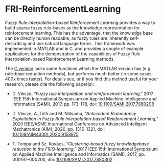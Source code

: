 # FRI-ReinforcementLearning
*Fuzzy Rule Interpolation-based Reinforcement Learning* provides a way to build sparse fuzzy rule-bases as the knowledge representation for reinforcement learning. This has the advantage, that the knowledge base can be directly human readable, as fuzzy rules are inherently self-describing and use natural language terms.
This framework was implemented in MATLAB and in C, and provides a couple of example applications for the demonstration of the capabilities of Fuzzy Rule Interpolation-based Reinforcement Learning methods.

The [C version](https://github.com/szaguldo-kamaz/FRI-ReinforcementLearning-C/) lacks some functions which the MATLAB version has (e.g. rule-base reduction methods), but performs much better (in some cases 400x times faster).
For details see, or if you find this method useful for your research, please cite the following paper(s):

* D. Vincze, *"Fuzzy rule interpolation and reinforcement learning,"* 2017 IEEE 15th International Symposium on Applied Machine Intelligence and Informatics (SAMI), 2017, pp. 173-178, doi: [10.1109/SAMI.2017.7880298](https://doi.org/10.1109/SAMI.2017.7880298)

* D. Vincze, A. Tóth and M. Niitsuma, *"Antecedent Redundancy Exploitation in Fuzzy Rule Interpolation-based Reinforcement Learning,"* 2020 IEEE/ASME International Conference on Advanced Intelligent Mechatronics (AIM), 2020, pp. 1316-1321, doi: [10.1109/AIM43001.2020.9158875](https://doi.org/10.1109/AIM43001.2020.9158875)

* T. Tompa and Sz. Kovács, *"Clustering-based fuzzy knowledgebase reduction in the FRIQ-learning,"* 2017 IEEE 15th International Symposium on Applied Machine Intelligence and Informatics (SAMI), 2017, pp. 000197-000200, doi: [10.1109/SAMI.2017.7880302](https://doi.org/10.1109/SAMI.2017.7880302)
